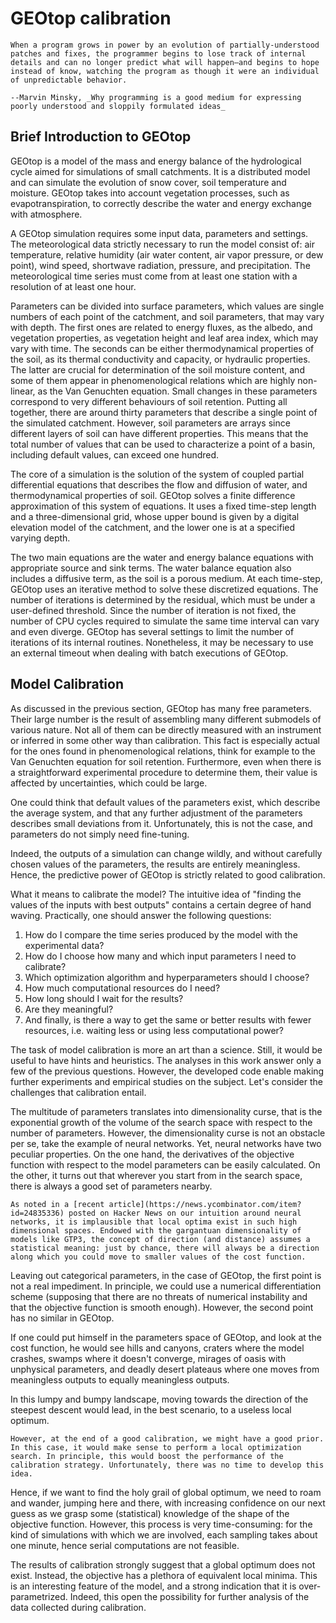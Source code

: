 # GEOtop calibration

```{epigraph}
When a program grows in power by an evolution of partially‑understood patches and fixes, the programmer begins to lose track of internal details and can no longer predict what will happen—and begins to hope instead of know, watching the program as though it were an individual of unpredictable behavior.

--Marvin Minsky, _Why programming is a good medium for expressing poorly understood and sloppily formulated ideas_
```

## Brief Introduction to GEOtop

GEOtop is a model of the mass and energy balance of the hydrological cycle aimed for simulations of small catchments. It is a distributed model and can simulate the evolution of snow cover, soil temperature and moisture. GEOtop takes into account vegetation processes, such as evapotranspiration, to correctly describe the water and energy exchange with atmosphere. 

A GEOtop simulation requires some input data, parameters and settings. The meteorological data strictly necessary to run the model consist of: air temperature, relative humidity (air water content, air vapor pressure, or dew point), wind speed, shortwave radiation, pressure, and precipitation. The meteorological time series must come from at least one station with a resolution of at least one hour. 

Parameters can be divided into surface parameters, which values are single numbers of each point of the catchment, and soil parameters, that may vary with depth. The first ones are related to energy fluxes, as the albedo, and vegetation properties, as vegetation height and leaf area index, which may vary with time. The seconds can be either thermodynamical properties of the soil, as its thermal conductivity and capacity, or hydraulic properties. The latter are crucial for determination of the soil moisture content, and some of them appear in phenomenological relations which are highly non-linear, as the Van Genuchten equation. Small changes in these parameters correspond to very different behaviours of soil retention. Putting all together, there are around thirty parameters that describe a single point of the simulated catchment. However, soil parameters are arrays since different layers of soil can have different properties. This means that the total number of values that can be used to characterize a point of a basin, including default values, can exceed one hundred.

The core of a simulation is the solution of the system of coupled partial differential equations that describes the flow and diffusion of water, and thermodynamical properties of soil. GEOtop solves a finite difference approximation of this system of equations. It uses a fixed time-step length and a three-dimensional grid, whose upper bound is given by a digital elevation model of the catchment, and the lower one is at a specified varying depth.

The two main equations are the water and energy balance equations with appropriate source and sink terms. The water balance equation also includes a diffusive term, as the soil is a porous medium. At each time-step, GEOtop uses an iterative method to solve these discretized equations. The number of iterations is determined by the residual, which must be under a user-defined threshold. Since the number of iteration is not fixed, the number of CPU cycles required to simulate the same time interval can vary and even diverge. GEOtop has several settings to limit the number of iterations of its internal routines. Nonetheless, it may be necessary to use an external timeout when dealing with batch executions of GEOtop.

## Model Calibration

As discussed in the previous section, GEOtop has many free parameters. Their large number is the result of assembling many different submodels of various nature. Not all of them can be directly measured with an instrument or inferred in some other way than calibration. This fact is especially actual for the ones found in phenomenological relations, think for example to the Van Genuchten equation for soil retention. Furthermore, even when there is a straightforward experimental procedure to determine them, their value is affected by uncertainties, which could be large.

One could think that default values of the parameters exist, which describe the average system, and that any further adjustment of the parameters describes small deviations from it. Unfortunately, this is not the case, and parameters do not simply need fine-tuning.

Indeed, the outputs of a simulation can change wildly, and without carefully chosen values of the parameters, the results are entirely meaningless. Hence, the predictive power of GEOtop is strictly related to good calibration.

What it means to calibrate the model? The intuitive idea of "finding the values of the inputs with best outputs" contains a certain degree of hand waving. Practically, one should answer the following questions:

1. How do I compare the time series produced by the model with the experimental data?
2. How do I choose how many and which input parameters I need to calibrate?
3. Which optimization algorithm and hyperparameters should I choose?
4. How much computational resources do I need?
5. How long should I wait for the results?
6. Are they meaningful?
7. And finally, is there a way to get the same or better results with fewer resources, i.e. waiting less or using less
 computational power?

The task of model calibration is more an art than a science. Still, it would be useful to have hints and heuristics. The analyses in this work answer only a few of the previous questions. However, the developed code enable making further experiments and empirical studies on the subject. Let's consider the challenges that calibration entail.

The multitude of parameters translates into dimensionality curse, that is the exponential growth of the volume of the search space with respect to the number of parameters. However, the dimensionality curse is not an obstacle per se, take the example of neural networks. Yet, neural networks have two peculiar properties. On the one hand, the derivatives of the objective function with respect to the model parameters can be easily calculated. On the other, it turns out that wherever you start from in the search space, there is always a good set of parameters nearby.

```{note}
As noted in a [recent article](https://news.ycombinator.com/item?id=24835336) posted on Hacker News on our intuition around neural networks, it is implausible that local optima exist in such high dimensional spaces. Endowed with the gargantuan dimensionality of models like GTP3, the concept of direction (and distance) assumes a statistical meaning: just by chance, there will always be a direction along which you could move to smaller values of the cost function.
```

Leaving out categorical parameters, in the case of GEOtop, the first point is not a real impediment. In principle, we could use a numerical differentiation scheme (supposing that there are no threats of numerical instability and that the objective function is smooth enough). However, the second point has no similar in GEOtop.

If one could put himself in the parameters space of GEOtop, and look at the cost function, he would see hills and canyons, craters where the model crashes, swamps where it doesn't converge, mirages of oasis with unphysical parameters, and deadly desert plateaus where one moves from meaningless outputs to equally meaningless outputs. 

In this lumpy and bumpy landscape, moving towards the direction of the steepest descent would lead, in the best scenario, to a useless local optimum.

```{note}
However, at the end of a good calibration, we might have a good prior. In this case, it would make sense to perform a local optimization search. In principle, this would boost the performance of the calibration strategy. Unfortunately, there was no time to develop this idea.
```

Hence, if we want to find the holy grail of global optimum, we need to roam and wander, jumping here and there, with increasing confidence on our next guess as we grasp some (statistical) knowledge of the shape of the objective function. However, this process is very time-consuming: for the kind of simulations with which we are involved, each sampling takes about one minute, hence serial computations are not feasible.

The results of calibration strongly suggest that a global optimum does not exist. Instead, the objective has a plethora of equivalent local minima. This is an interesting feature of the model, and a strong indication that it is over-parametrized. Indeed, this open the possibility for further analysis of the data collected during calibration.

